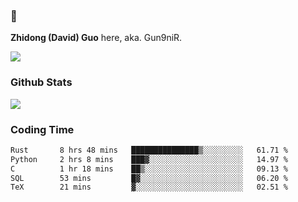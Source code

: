 ### 👋 

**Zhidong (David) Guo** here, aka. Gun9niR.

![](https://komarev.com/ghpvc/?username=Gun9niR&label=Total+Views)

### Github Stats

<img src="https://github-readme-stats.vercel.app/api?username=Gun9niR&count_private=true&show_icons=true&theme=vue-dark&hide_title=true">

### Coding Time

<!--START_SECTION:waka-->

```txt
Rust       8 hrs 48 mins   ███████████████▒░░░░░░░░░   61.71 %
Python     2 hrs 8 mins    ███▓░░░░░░░░░░░░░░░░░░░░░   14.97 %
C          1 hr 18 mins    ██▒░░░░░░░░░░░░░░░░░░░░░░   09.13 %
SQL        53 mins         █▓░░░░░░░░░░░░░░░░░░░░░░░   06.20 %
TeX        21 mins         ▓░░░░░░░░░░░░░░░░░░░░░░░░   02.51 %
```

<!--END_SECTION:waka-->
